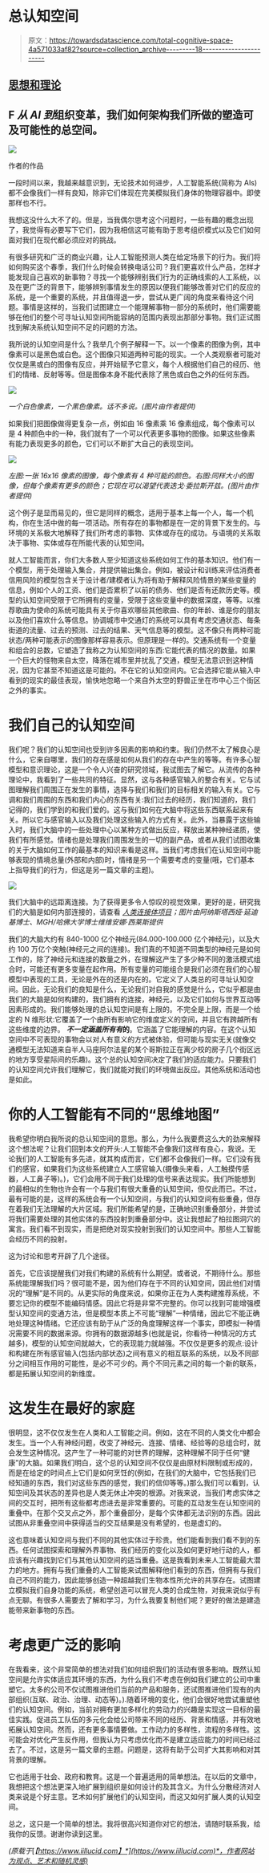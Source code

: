 # 总认知空间

> 原文：<https://towardsdatascience.com/total-cognitive-space-4a571033af82?source=collection_archive---------18----------------------->

## [思想和理论](https://towardsdatascience.com/tagged/thoughts-and-theory)

## F *从 AI 到*组织变革，我们如何架构我们所做的塑造可及可能性的总空间。

![](img/bc803d52a9638bfed31f42224731b702.png)

作者的作品

一段时间以来，我越来越意识到，无论技术如何进步，人工智能系统(简称为 AIs)都不会像我们一样有良知，除非它们体现在完美模拟我们身体的物理容器中。即使那样也不行。

我想这没什么大不了的。但是，当我偶尔思考这个问题时，一些有趣的概念出现了，我觉得有必要写下它们，因为我相信这可能有助于思考组织模式以及它们如何面对我们在现代都必须应对的挑战。

有很多研究和广泛的商业兴趣，让人工智能预测人类在给定场景下的行为。我们将如何购买这个春季，我们什么时候会转换电话公司？我们更喜欢什么产品，怎样才能发现自己喜欢的新事物？寻找一个能够辨别我们行为的正确线索的人工系统，以及在更广泛的背景下，能够辨别事情发生的原因以便我们能够改善对它们的反应的系统，是一个重要的系统，并且值得退一步，尝试从更广阔的角度来看待这个问题。事情是这样的，当我们试图建立一个能理解事物一部分的系统时，他们需要能够在他们的整个可寻址认知空间所能容纳的范围内表现出那部分事物。我们正试图找到解决系统认知空间不足的问题的方法。

我所说的认知空间是什么？我举几个例子解释一下。以一个像素的图像为例，其中像素可以是黑色或白色。这个图像只知道两种可能的现实。一个人类观察者可能对仅仅是黑或白的图像有反应，并开始赋予它意义，每个人根据他们自己的经历、他们的情绪、反射等等。但是图像本身不能代表除了黑色或白色之外的任何东西。

![](img/da68f4c4fce10e33947d47f07c3392b2.png)

*一个白色像素，一个黑色像素。话不多说。(图片由作者提供)*

如果我们把图像做得更复杂一点，例如由 16 像素乘 16 像素组成，每个像素可以是 4 种颜色中的一种，我们就有了一个可以代表更多事物的图像。如果这些像素有能力表现更多的颜色，它们可以不断扩大自己的表现空间。

![](img/ea4690b915ff1a56368ad919720d2500.png)

*左图:一张 16x16 像素的图像，每个像素有 4 种可能的颜色。右图:同样大小的图像，但每个像素有更多的颜色；它现在可以渴望代表迭戈·委拉斯开兹。(图片由作者提供)*

这个例子是显而易见的，但它是同样的概念，适用于基本上每一个人，每一个机构，你在生活中做的每一项活动。所有存在的事物都是在一定的背景下发生的。与环境的关系极大地解释了我们所考虑的事物、实体或存在的成功。与语境的关系取决于事物、实体或存在所能代表的认知空间。

就人工智能而言，你们大多数人至少知道这些系统如何工作的基本知识。他们有一个模型，用于处理输入集合，并提供输出集合。例如，被设计和训练来评估消费者信用风险的模型包含关于设计者/建模者认为将有助于解释风险情景的某些变量的信息，例如个人的工资、他们是否累积了以前的债务、他们是否有还款历史等。模型的认知空间受限于它所拥有的变量，受限于这些变量中的数据深度，等等。以推荐歌曲为使命的系统可能具有关于你喜欢哪些其他歌曲、你的年龄、谁是你的朋友以及他们喜欢什么等信息。协调城市中交通灯的系统可以具有考虑交通状态、每条街道的流量、过去的预测、过去的结果、天气信息等的模型。这不像只有两种可能状态/两种可能表示的图像那样容易表示。但原理是一样的。交通系统有一个变量和组合的总数，它塑造了我称之为认知空间的东西:它能代表的情况的数量。如果一个巨大的怪物来自太空，降落在城市里并扰乱了交通，模型无法意识到这种情况，因为它甚至不知道这是可能的。不在它的认知空间内。它会选择它能从输入中看到的现实的最佳表现，愉快地忽略一个来自外太空的野兽正坐在市中心三个街区之外的事实。

# 我们自己的认知空间

我们呢？我们的认知空间也受到许多因素的影响和约束。我们仍然不太了解良心是什么，它来自哪里，我们的存在感是如何从我们的存在中产生的等等。有许多心智模型和意识理论，这是一个令人兴奋的研究领域，我试图去了解它。从流传的各种理论中，我看到了一些共同的特征。显然，这与各种感官输入的整合有关。它与试图理解我们周围正在发生的事情，选择与我们和我们的目标相关的输入有关。它与调和我们周围的东西和我们内心的东西有关:我们过去的经历，我们知道的，我们记得的，我们学到的和我们爱的。这与我们如何在大脑中将这些东西联系起来有关。所以它与感官输入以及我们处理这些输入的方式有关。此外，当暴露于这些输入时，我们大脑中的一些处理中心以某种方式做出反应，释放出某种神经递质，使我们有所感觉。情绪也是处理我们周围发生的一切的副产品，或者从我们试图收集的关于大脑如何工作的最基本的知识来看是这样。当我们考虑我们在认知空间中能够表现的情境总量(外部和内部)时，情绪是另一个需要考虑的变量(哦，它们基本上指导我们的行为，但这是另一篇文章的主题)。

![](img/d876ff74b5924912c5cdc941c89c90c0.png)

我们大脑中的远距离连接。为了获得更多令人惊叹的视觉效果，更好的是，研究我们的大脑是如何内部连接的，请查看 [*人类连接体项目*](http://www.humanconnectomeproject.org/)*；图片由阿纳斯塔西娅·延迪基博士、MGH/哈佛大学博士维维安娜·西莱斯提供*

我们的大脑大约有 840-1000 亿个神经元(84.000-100.000 亿个神经元)，以及大约 100 万亿个突触(神经元之间的连接)。我们真的不知道不同类型的神经元是如何工作的，除了神经元和连接的数量之外，在理解这产生了多少种不同的激活模式组合时，可能还有更多变量在起作用。所有变量的可能组合是我们必须在我们的心智模型中表现的工具，无论是外在的还是内在的。它定义了人类总的可寻址认知空间。因此，无论我们的良知是什么，无论我们对自我的感觉是什么，它似乎都是由我们的大脑是如何构建的，我们拥有的连接，神经元，以及它们如何与世界互动等因素形成的。我们能够处理的总认知空间是有上限的。不完全是上限，而是一个给定的 N 维形状:它覆盖了一个由所有影响它的维度定义的空间，并且它有跨越所有这些维度的边界。 ***不一定涵盖所有有*的**。它涵盖了它能理解的内容。在这个认知空间中不可表现的事物会以对人有意义的方式被体验，但可能与现实无关(就像交通模型无法知道来自半人马座阿尔法星的某个哥斯拉正在离少校的房子几个街区远的地方享受星际间的乐趣)。这个总的认知空间决定了我们的适应能力。只要我们的认知空间允许我们理解它，我们就能对我们的环境做出反应。其他系统和活动也是如此。

# 你的人工智能有不同的“思维地图”

我希望你明白我所说的总认知空间的意思。那么，为什么我要费这么大的劲来解释这个想法呢？让我们回到本文的开头:人工智能不会像我们这样有良心，我说。无论我们的人工智能有多先进，就其构成而言，它们都不会像我们一样。它们没有我们的感官，如果我们为这些系统建立人工感官输入(摄像头来看，人工触摸传感器，人工鼻子等)。)，它们会用不同于我们处理的信号来表达现实。我们所能想到的最相似的生物也许会有一个与我们有很大重叠的认知空间，但仅此而已。不过，最有可能的是，这样的系统会有一个认知空间，与我们的认知空间有些重叠，但存在着我们无法理解的大片区域。我们所能希望的是，正确地识别重叠部分，并尝试将我们需要处理的其他实体的东西投射到重叠部分中。这让我想起了柏拉图洞穴的寓言。我们看不到现实，而是把绝对现实投射到我们的认知空间中。那些人工智能会经历不同的投射。

这为讨论和思考开辟了几个途径。

首先，它应该提醒我们对我们构建的系统有什么期望。或者说，不期待什么。那些系统能理解我们吗？很可能不是，因为他们存在于不同的认知空间，因此他们对情况的“理解”是不同的。从更实际的角度来说，如果你正在为人类构建推荐系统，不要忘记你的模型不能编码情感。因此它将是非常不完整的。你可以找到可能增强模型认知空间的变通方法，但是模型本质上不可能“理解”一种情绪，因此它不能正确地处理这种情绪。它还应该有助于从广泛的角度理解这样一个事实，即模拟一种情况需要不同的数据来源。你拥有的数据源越多(也就是说，你看待一种情况的方式越多)，模型的认知空间就越大，它的表现能力就越强。不仅仅是更多的观点:设计和构建在所有感官输入(包括内部状态)之间有意义的相互联系的系统，以及不同部分之间相互作用的可能性，是必不可少的。两个不同元素之间的每一个新的联系，都是拓展认知空间的新维度。

# 这发生在最好的家庭

很明显，这不仅仅发生在人类和人工智能之间。例如，这在不同的人类文化中都会发生。当一个人有神经问题，改变了神经元、连接、情绪、经验等的总组合时，就会发生这种情况。这产生了一种可能的对世界的理解，这种理解不同于任何“健康”的大脑。如果我们明白，这个总的认知空间不仅仅是由原材料限制或形成的，而是在给定的时间点上它们是如何烹饪的(例如，在我们的大脑中，它包括我们已经知道的东西，我们对这些东西的感觉，我们的信仰等等。)那么我们可以看到，认知空间及其状态的差异也是人类无休止冲突的根源。对我来说，当我们考虑实体之间的交互时，把所有这些都考虑进去是非常重要的。可能的互动发生在认知空间的重叠中。在那个交叉点之外，那个重叠部分，是每个实体都无法识别的东西。因此试图从非重叠空间中获得适当的交互结果是没有希望的，也是虚幻的。

这也意味着认知空间与我们不同的其他实体过于珍贵。他们能看到我们看不到的东西。任何试图探索和理解外界事物、我们经历的变化以及如何更好地行动的人，都应该有兴趣找到它们与其他认知空间的适当重叠。这是我看到未来人工智能最大潜力的地方。拥有与我们重叠的人工智能来试图解释他们看到的东西，但拥有与我们自己不同的能力，因此能够创造一种超越我们生物本性所允许的共享存在。试图建立模拟我们自身功能的系统，希望创造可以冒充人类的合成生物，对我来说似乎有点无聊。有很多人需要去了解和学习，为什么我要复制他们呢？更好的做法是建造能带来新事物的东西。

# 考虑更广泛的影响

在我看来，这个非常简单的想法对我们如何组织我们的活动有很多影响。既然认知空间是允许实体适应其环境的东西，为什么我们不考虑在例如我们建立的公司中重塑它。太多的公司不仅试图推进他们当前的产品和服务，还试图推进他们现有的内部组织(互联、政治、治理、动态等)。).随着环境的变化，他们会很好地尝试重塑他们的认知空间。例如，当前对拥有更加多样化的劳动力的兴趣是实现这一目标的最佳实践。促进员工队伍的多元化会给公司带来不同的经历、背景和情感，并有效地拓展认知空间。然而，还有更多事情要做。工作动力的多样性，流程的多样性。这可能会对优化产生反作用，但我认为只考虑优化而不是建立适应能力的时间已经过去了。不过，这是另一篇文章的主题。问题是，这将有助于公司扩大其影响和对其背景的理解。

它也适用于社会、政府和教育。这是一个普遍适用的简单想法。在以后的文章中，我想把这个想法更深入地扩展到组织是如何设计的及其含义。为什么分散经济对人类来说是个好主意。艺术如何扩展他们的认知空间，而这又如何扩展人类的认知空间。

总之，这只是一个简单的想法。我将很高兴知道你对它的想法，请随时联系我，给我你的反馈。谢谢你读到这里。

*(原载于*[*【https://www.iillucid.com】*](https://www.iillucid.com)*，作者网站为观点、艺术和随机灵感)*